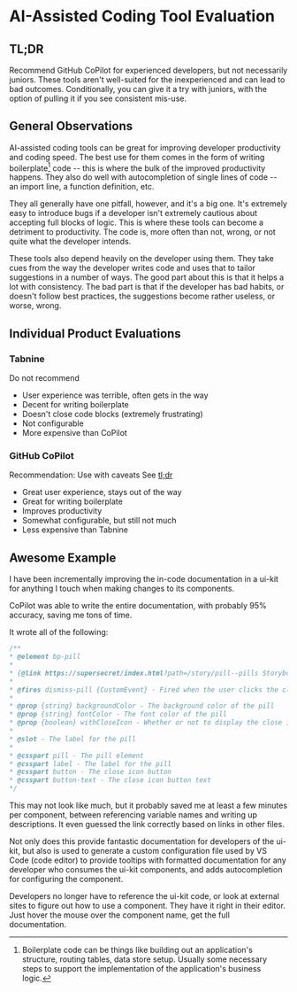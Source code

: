 # AI-Assisted Coding Tool Evaluation

## TL;DR

Recommend GitHub CoPilot for experienced developers, but not necessarily juniors. These tools aren't well-suited for the inexperienced and can lead to bad outcomes. Conditionally, you can give it a try with juniors, with the option of pulling it if you see consistent mis-use. ​

## General Observations

​AI-assisted coding tools can be great for improving developer productivity and coding speed. The best use for them comes in the form of writing boilerplate[^1] code -- this is where the bulk of the improved productivity happens. They also do well with autocompletion of single lines of code -- an import line, a function definition, etc. ​

They all generally have one pitfall, however, and it's a big one. It's extremely easy to introduce bugs if a developer isn't extremely cautious about accepting full blocks of logic. This is where these tools can become a detriment to productivity. The code is, more often than not, wrong, or not quite what the developer intends. ​

These tools also depend heavily on the developer using them. They take cues from the way the developer writes code and uses that to tailor suggestions in a number of ways. The good part about this is that it helps a lot with consistency. The bad part is that if the developer has bad habits, or doesn't follow best practices, the suggestions become rather useless, or worse, wrong. ​

## Individual Product Evaluations

### Tabnine

Do not recommend 

- User experience was terrible, often gets in the way
- Decent for writing boilerplate
- Doesn't close code blocks (extremely frustrating)
- Not configurable
- More expensive than CoPilot ​

### GitHub CoPilot

Recommendation: Use with caveats See [tl;dr](#tldr)

- Great user experience, stays out of the way
- Great for writing boilerplate
- Improves productivity
- Somewhat configurable, but still not much
- Less expensive than Tabnine

## Awesome Example

I have been incrementally improving the in-code documentation in a ui-kit for anything I touch when making changes to its components.

CoPilot was able to write the entire documentation, with probably 95% accuracy, saving me tons of time.

It wrote all of the following:

```ts
/**
* @element bp-pill
*
* {@link https://supersecret/index.html?path=/story/pill--pills Storybook}
*
* @fires dismiss-pill {CustomEvent} - Fired when the user clicks the close icon.
*
* @prop {string} backgroundColor - The background color of the pill
* @prop {string} fontColor - The font color of the pill
* @prop {boolean} withCloseIcon - Whether or not to display the close icon
*
* @slot - The label for the pill
*
* @csspart pill - The pill element
* @csspart label - The label for the pill
* @csspart button - The close icon button
* @csspart button-text - The close icon button text
*/
```

This may not look like much, but it probably saved me at least a few minutes per component, between referencing variable names and writing up descriptions. It even guessed the link correctly based on links in other files.

Not only does this provide fantastic documentation for developers of the ui-kit, but also is used to generate a custom configuration file used by VS Code (code editor) to provide tooltips with formatted documentation for any developer who consumes the ui-kit components, and adds autocompletion for configuring the component. ​

Developers no longer have to reference the ui-kit code, or look at external sites to figure out how to use a component. They have it right in their editor. Just hover the mouse over the component name, get the full documentation. ​

[^1]: Boilerplate code can be things like building out an application's structure, routing tables, data store setup. Usually some necessary steps to support the implementation of the application's business logic.
